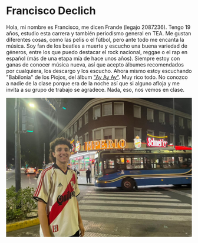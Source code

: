 # Francisco Declich
Hola, mi nombre es Francisco, me dicen Frande (legajo 2087236). Tengo 19 años, estudio esta carrera y también periodismo general en TEA. 
Me gustan diferentes cosas, como las pelis o el fútbol, pero ante todo me encanta la música. Soy fan de los beatles a muerte y escucho una buena variedad de géneros, entre los que puedo destacar el rock nacional, reggae o el rap en español (más de una etapa mía de hace unos años). Siempre estoy con ganas de conocer música nueva, así que acepto álbumes recomendados por cualquiera, los descargo y los escucho. Ahora mismo estoy escuchando "Babilonia" de los Piojos, del álbum ["Ay Ay Ay"](https://open.spotify.com/album/5kgCug9cl7cMJ5BY3wigRK?si=Y-IA9QZHQTiQD3VYicy_Jw). Muy rico todo. No conozco a nadie de la clase porque era de la noche así que si alguno afloja y me invita a su grupo de trabajo se agradece. Nada, eso, nos vemos en clase. 


![soy yo miren re fachero](/imagen-presentacion.jpg)